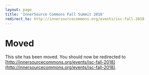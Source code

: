 ```yaml
---
layout: page
title: 'InnerSource Commons Fall Summit 2018'
redirect_to: http://innersourcecommons.org/events/isc-fall-2018
---
```


# Moved

This site has been moved. You should now be redirected to [http://innersourcecommons.org/events/isc-fall-2018](http://innersourcecommons.org/events/isc-fall-2018).